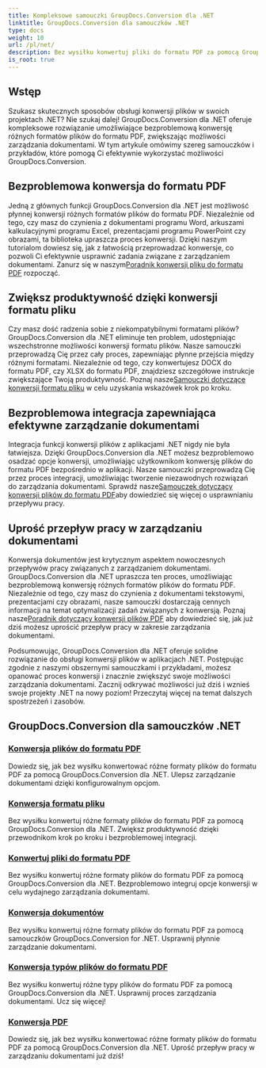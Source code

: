```yaml
---
title: Kompleksowe samouczki GroupDocs.Conversion dla .NET
linktitle: GroupDocs.Conversion dla samouczków .NET
type: docs
weight: 10
url: /pl/net/
description: Bez wysiłku konwertuj pliki do formatu PDF za pomocą GroupDocs.Conversion dla .NET. Usprawnij zarządzanie dokumentami dzięki konfigurowalnym opcjom. #GroupDocs.Konwersja
is_root: true
---
```


## Wstęp

Szukasz skutecznych sposobów obsługi konwersji plików w swoich projektach .NET? Nie szukaj dalej! GroupDocs.Conversion dla .NET oferuje kompleksowe rozwiązanie umożliwiające bezproblemową konwersję różnych formatów plików do formatu PDF, zwiększając możliwości zarządzania dokumentami. W tym artykule omówimy szereg samouczków i przykładów, które pomogą Ci efektywnie wykorzystać możliwości GroupDocs.Conversion.

## Bezproblemowa konwersja do formatu PDF

 Jedną z głównych funkcji GroupDocs.Conversion dla .NET jest możliwość płynnej konwersji różnych formatów plików do formatu PDF. Niezależnie od tego, czy masz do czynienia z dokumentami programu Word, arkuszami kalkulacyjnymi programu Excel, prezentacjami programu PowerPoint czy obrazami, ta biblioteka upraszcza proces konwersji. Dzięki naszym tutorialom dowiesz się, jak z łatwością przeprowadzać konwersje, co pozwoli Ci efektywnie usprawnić zadania związane z zarządzaniem dokumentami. Zanurz się w naszym[Poradnik konwersji pliku do formatu PDF](./file-conversion-to-pdf/) rozpocząć.

## Zwiększ produktywność dzięki konwersji formatu pliku

Czy masz dość radzenia sobie z niekompatybilnymi formatami plików? GroupDocs.Conversion dla .NET eliminuje ten problem, udostępniając wszechstronne możliwości konwersji formatu plików. Nasze samouczki przeprowadzą Cię przez cały proces, zapewniając płynne przejścia między różnymi formatami. Niezależnie od tego, czy konwertujesz DOCX do formatu PDF, czy XLSX do formatu PDF, znajdziesz szczegółowe instrukcje zwiększające Twoją produktywność. Poznaj nasze[Samouczki dotyczące konwersji formatu pliku](./file-format-conversion-tutorials/) w celu uzyskania wskazówek krok po kroku.

## Bezproblemowa integracja zapewniająca efektywne zarządzanie dokumentami

 Integracja funkcji konwersji plików z aplikacjami .NET nigdy nie była łatwiejsza. Dzięki GroupDocs.Conversion dla .NET możesz bezproblemowo osadzać opcje konwersji, umożliwiając użytkownikom konwersję plików do formatu PDF bezpośrednio w aplikacji. Nasze samouczki przeprowadzą Cię przez proces integracji, umożliwiając tworzenie niezawodnych rozwiązań do zarządzania dokumentami. Sprawdź nasze[Samouczek dotyczący konwersji plików do formatu PDF](./convert-files-to-pdf/)aby dowiedzieć się więcej o usprawnianiu przepływu pracy.

## Uprość przepływ pracy w zarządzaniu dokumentami

 Konwersja dokumentów jest krytycznym aspektem nowoczesnych przepływów pracy związanych z zarządzaniem dokumentami. GroupDocs.Conversion dla .NET upraszcza ten proces, umożliwiając bezproblemową konwersję różnych formatów plików do formatu PDF. Niezależnie od tego, czy masz do czynienia z dokumentami tekstowymi, prezentacjami czy obrazami, nasze samouczki dostarczają cennych informacji na temat optymalizacji zadań związanych z konwersją. Poznaj nasze[Poradnik dotyczący konwersji plików PDF](./pdf-conversion/) aby dowiedzieć się, jak już dziś możesz uprościć przepływ pracy w zakresie zarządzania dokumentami.

Podsumowując, GroupDocs.Conversion dla .NET oferuje solidne rozwiązanie do obsługi konwersji plików w aplikacjach .NET. Postępując zgodnie z naszymi obszernymi samouczkami i przykładami, możesz opanować proces konwersji i znacznie zwiększyć swoje możliwości zarządzania dokumentami. Zacznij odkrywać możliwości już dziś i wznieś swoje projekty .NET na nowy poziom! Przeczytaj więcej na temat dalszych spostrzeżeń i zasobów.
## GroupDocs.Conversion dla samouczków .NET
### [Konwersja plików do formatu PDF](./file-conversion-to-pdf/)
Dowiedz się, jak bez wysiłku konwertować różne formaty plików do formatu PDF za pomocą GroupDocs.Conversion dla .NET. Ulepsz zarządzanie dokumentami dzięki konfigurowalnym opcjom.
### [Konwersja formatu pliku](./file-format-conversion-tutorials/)
Bez wysiłku konwertuj różne formaty plików do formatu PDF za pomocą GroupDocs.Conversion dla .NET. Zwiększ produktywność dzięki przewodnikom krok po kroku i bezproblemowej integracji.
### [Konwertuj pliki do formatu PDF](./convert-files-to-pdf/)
Bez wysiłku konwertuj różne formaty plików do formatu PDF za pomocą GroupDocs.Conversion dla .NET. Bezproblemowo integruj opcje konwersji w celu wydajnego zarządzania dokumentami.
### [Konwersja dokumentów](./document-conversion/)
Bez wysiłku konwertuj różne formaty plików do formatu PDF za pomocą samouczków GroupDocs.Conversion for .NET. Usprawnij płynnie zarządzanie dokumentami.
### [Konwersja typów plików do formatu PDF](./converting-file-types-to-pdf/)
Bez wysiłku konwertuj różne typy plików do formatu PDF za pomocą GroupDocs.Conversion dla .NET. Usprawnij proces zarządzania dokumentami. Ucz się więcej!
### [Konwersja PDF](./pdf-conversion/)
Dowiedz się, jak bez wysiłku konwertować różne formaty plików do formatu PDF za pomocą GroupDocs.Conversion dla .NET. Uprość przepływ pracy w zarządzaniu dokumentami już dziś!